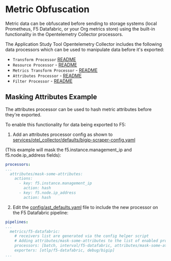 # Metric Obfuscation

Metric data can be obfuscated before sending to storage systems (local Prometheus, F5 Datafabric,
or your Org metrics store) using the built-in functionality in the Opentelemetry Collector processors.

The Application Study Tool Opentelemetry Collector includes the following data processors which can
be used to manipulate data before it's exported:

* `Transform Processor` [README](https://github.com/open-telemetry/opentelemetry-collector-contrib/blob/main/processor/transformprocessor/README.md)
* `Resource Processor` - [README](https://github.com/open-telemetry/opentelemetry-collector-contrib/blob/main/processor/resourceprocessor/README.md)
* `Metrics Transform Processor` - [README](https://github.com/open-telemetry/opentelemetry-collector-contrib/blob/main/processor/metricstransformprocessor/README.md)
* `Attributes Processor` - [README](https://github.com/open-telemetry/opentelemetry-collector-contrib/blob/main/processor/attributesprocessor/README.md)
* `Filter Processor` - [README](https://github.com/open-telemetry/opentelemetry-collector-contrib/blob/main/processor/filterprocessor/README.md)

## Masking Attributes Example
The attributes processor can be used to hash metric attributes before they're exported. 

To enable this functionality for data being exported to F5:

1. Add an attributes processor config as shown to 
[services/otel_collector/defaults/bigip-scraper-config.yaml](services/otel_collector/defaults/bigip-scraper-config.yaml)


(This example will mask the f5.instance.management_ip and f5.node.ip_address fields):
```yaml
processors:
...
  attributes/mask-some-attributes:
    actions:
      - key: f5.instance.management_ip
        action: hash
      - key: f5.node.ip_address
        action: hash
```

2. Edit the [config/ast_defaults.yaml](config/ast_defaults.yaml) file to include the new processor
on the F5 Datafabric pipeline:
```yaml
pipelines:
...
  metrics/f5-datafabric:
    # receivers list are generated via the config helper script
    # Adding attributes/mask-some-attributes to the list of enabled processors.
    processors: [batch, interval/f5-datafabric, attributes/mask-some-attributes, attributes/f5-datafabric]
    exporters: [otlp/f5-datafabric, debug/bigip]
...
```